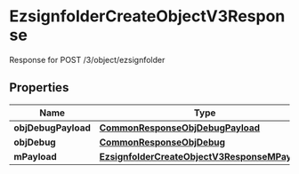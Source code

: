 

# EzsignfolderCreateObjectV3Response

Response for POST /3/object/ezsignfolder

## Properties

| Name | Type | Description | Notes |
|------------ | ------------- | ------------- | -------------|
|**objDebugPayload** | [**CommonResponseObjDebugPayload**](CommonResponseObjDebugPayload.md) |  |  |
|**objDebug** | [**CommonResponseObjDebug**](CommonResponseObjDebug.md) |  |  [optional] |
|**mPayload** | [**EzsignfolderCreateObjectV3ResponseMPayload**](EzsignfolderCreateObjectV3ResponseMPayload.md) |  |  |



